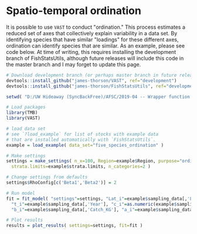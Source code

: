 # Spatio-temporal ordination

It is possible to use `VAST` to conduct "ordination."  This process estimates a reduced set of axes that collectively explain variability in a data set.  By identifying species that have similar "loadings" for these different axes, ordination can identify species that are similar.  As an example, please see code below.  At time of writing, this requires installing the development branch of FishStatsUtils, although future releases will include this code in the master branch and I may forget to update this page.

```R
# Download development branch (or perhaps master branch in future releases)
devtools::install_github("james-thorson/VAST", ref="development")
devtools::install_github("james-thorson/FishStatsUtils", ref="development")

setwd( "D:/UW Hideaway (SyncBackFree)/AFSC/2019-04 -- Wrapper function demo for ordination" )

# Load packages
library(TMB)
library(VAST)

# load data set
# see `?load_example` for list of stocks with example data
# that are installed automatically with `FishStatsUtils`.
example = load_example( data_set="five_species_ordination" )

# Make settings
settings = make_settings( n_x=100, Region=example$Region, purpose="ordination",
  strata.limits=example$strata.limits, n_categories=2 )

# Change settings from defaults
settings$RhoConfig[c('Beta1','Beta2')] = 2

# Run model
fit = fit_model( "settings"=settings, "Lat_i"=example$sampling_data[,'Lat'], "Lon_i"=example$sampling_data[,'Lon'],
  "t_i"=example$sampling_data[,'Year'], "c_i"=as.numeric(example$sampling_data[,"species_number"])-1,
  "b_i"=example$sampling_data[,'Catch_KG'], "a_i"=example$sampling_data[,'AreaSwept_km2'] )

# Plot results
results = plot_results( settings=settings, fit=fit )
```